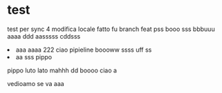 # test
test per sync
4 modifica locale
fatto fu branch feat
pss
booo
sss
bbbuuu
aaaa
ddd
aasssss
cddsss

<LI> aaa
aaaa
222
ciao pipieline
boooww
ssss
uff ss
<li>aa sss pippo

pippo
luto lato
mahhh
dd
boooo ciao
a


vedioamo se va
aaa
